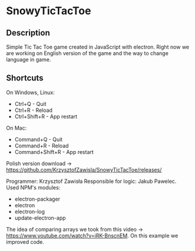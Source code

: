 # SnowyTicTacToe

## Description
Simple Tic Tac Toe game created in JavaScript with electron. Right now we are working on English version of the game and the way to change language in game.

## Shortcuts
On Windows, Linux:
  - Ctrl+Q - Quit
  - Ctrl+R - Reload
  - Ctrl+Shift+R - App restart
  
On Mac:
  - Command+Q - Quit
  - Command+R - Reload
  - Command+Shift+R - App restart
  
Polish version download -> https://github.com/KrzysztofZawisla/SnowyTicTacToe/releases/

Programmer: Krzysztof Zawisła
Responsible for logic: Jakub Pawelec.  
Used NPM's modules:  
  - electron-packager  
  - electron  
  - electron-log  
  - update-electron-app  
  
The idea of comparing arrays we took from this video -> https://www.youtube.com/watch?v=iRK-BnscnEM. On this example we improved code.
  

